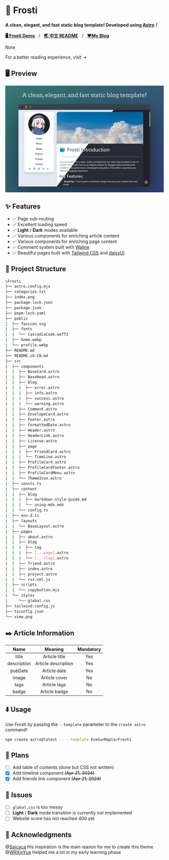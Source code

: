 # 🧊 Frosti

**A clean, elegant, and fast static blog template! Developed using [Astro](https://astro.build/)！**

[**🖥️ Frosti Demo**](https://frosti.saroprock.com)&nbsp;&nbsp;&nbsp;/&nbsp;&nbsp;&nbsp;[**🌏 中文 README**](https://github.com/EveSunMaple/Frosti/blob/main/README.zh-CN.md)&nbsp;&nbsp;&nbsp;/&nbsp;&nbsp;&nbsp;[**❤️My Blog**](https://www.saroprock.com)

> [!NOTE]
> For a better reading experience, visit ->

## 🖥️ Preview

![view](./view.png)

## ✨ Features

- ✅ Page sub-routing
- ✅ Excellent loading speed
- ✅ **Light** / **Dark** modes available
- ✅ Various components for enriching article content
- ✅ Various components for enriching page content
- ✅ Comment system built with [Waline](https://waline.js.org/)
- ✅ Beautiful pages built with [Tailwind CSS](https://tailwindcss.com/) and [daisyUI](https://daisyui.com/)

## 🚀 Project Structure

```sh
\Frosti
├── astro.config.mjs
├── categories.txt
├── index.png
├── package-lock.json
├── package.json
├── pnpm-lock.yaml
├── public
|  ├── favicon.svg
|  ├── fonts
|  |  └── CascadiaCode.woff2
|  ├── home.webp
|  └── profile.webp
├── README.md
├── README.zh-CN.md
├── src
|  ├── components
|  |  ├── BaseCard.astro
|  |  ├── BaseHead.astro
|  |  ├── blog
|  |  |  ├── error.astro
|  |  |  ├── info.astro
|  |  |  ├── success.astro
|  |  |  └── warning.astro
|  |  ├── Comment.astro
|  |  ├── EnvelopeCard.astro
|  |  ├── Footer.astro
|  |  ├── FormattedDate.astro
|  |  ├── Header.astro
|  |  ├── HeaderLink.astro
|  |  ├── License.astro
|  |  ├── page
|  |  |  ├── FriendCard.astro
|  |  |  └── TimeLine.astro
|  |  ├── ProfileCard.astro
|  |  ├── ProfileCardFooter.astro
|  |  ├── ProfileCardMenu.astro
|  |  └── ThemeIcon.astro
|  ├── consts.ts
|  ├── content
|  |  ├── blog
|  |  |  ├── markdown-style-guide.md
|  |  |  └── using-mdx.mdx
|  |  └── config.ts
|  ├── env.d.ts
|  ├── layouts
|  |  └── BaseLayout.astro
|  ├── pages
|  |  ├── about.astro
|  |  ├── blog
|  |  |  ├── tag
|  |  |  ├── [...page].astro
|  |  |  └── [...slug].astro
|  |  ├── friend.astro
|  |  ├── index.astro
|  |  ├── project.astro
|  |  └── rss.xml.js
|  ├── scripts
|  |  └── copybutton.mjs
|  └── styles
|     └── global.css
├── tailwind.config.js
├── tsconfig.json
└── view.png
```

## ✒️ Article Information

| Name | Meaning | Mandatory |
| :---: | :---: | :---: |
| title | Article title | Yes |
| description | Article description | Yes |
| pubDate | Article date | Yes |
| image | Article cover | No |
| tags | Article tags | No |
| badge | Article badge | No |

## ⬇️ Usage

Use Frosti by passing the `--template` parameter to the `create astro` command!

```sh
npm create astro@latest -- --template EveSunMaple/Frosti
```

## 🎯 Plans

- [ ] Add table of contents (done but CSS not written)
- [x] Add timeline component ~~(Apr 21, 2024)~~
- [x] Add friends link component ~~(Apr 21, 2024)~~

## 👀 Issues

- [ ] `global.css` is too messy
- [ ] **Light** / **Dark** mode transition is currently not implemented
- [ ] Website score has not reached 400 yet

## 🎉 Acknowledgments

@[Saicaca](https://github.com/saicaca) His inspiration is the main reason for me to create this theme
@[WRXinYue](https://github.com/WRXinYue) Helped me a lot in my early learning phase